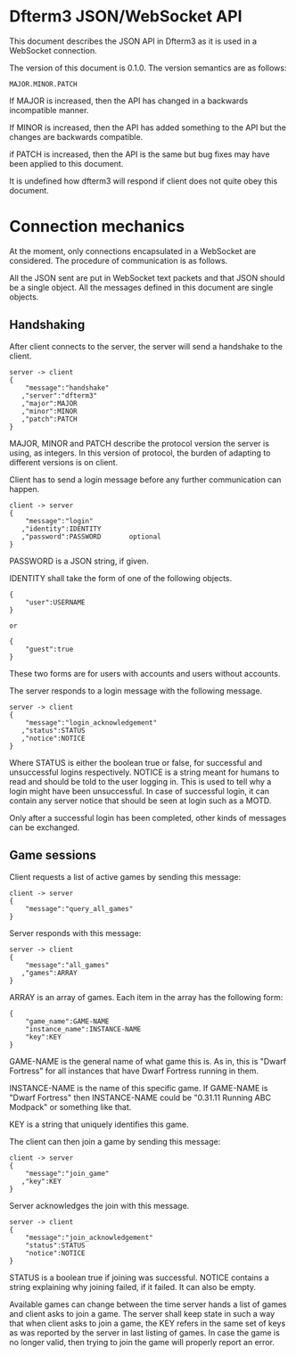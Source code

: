 Dfterm3 JSON/WebSocket API
================

This document describes the JSON API in Dfterm3 as it is used in a WebSocket
connection.

The version of this document is 0.1.0. The version semantics are as follows:

    MAJOR.MINOR.PATCH

If MAJOR is increased, then the API has changed in a backwards incompatible
manner.

If MINOR is increased, then the API has added something to the API but the
changes are backwards compatible.

if PATCH is increased, then the API is the same but bug fixes may have been
applied to this document.

It is undefined how dfterm3 will respond if client does not quite obey this
document.

Connection mechanics
====================

At the moment, only connections encapsulated in a WebSocket are considered. The
procedure of communication is as follows.

All the JSON sent are put in WebSocket text packets and that JSON should be a
single object. All the messages defined in this document are single objects.

Handshaking
-----------

After client connects to the server, the server will send a handshake to the
client.

    server -> client
    {
        "message":"handshake"
       ,"server":"dfterm3"
       ,"major":MAJOR
       ,"minor":MINOR
       ,"patch":PATCH
    }

MAJOR, MINOR and PATCH describe the protocol version the server is using, as
integers. In this version of protocol, the burden of adapting to different
versions is on client.

Client has to send a login message before any further communication can happen.

    client -> server
    {
        "message":"login"
       ,"identity":IDENTITY
       ,"password":PASSWORD       optional
    }

PASSWORD is a JSON string, if given.

IDENTITY shall take the form of one of the following objects.

    {
        "user":USERNAME
    }

    or

    {
        "guest":true
    }

These two forms are for users with accounts and users without accounts.

The server responds to a login message with the following message.

    server -> client
    {
        "message":"login_acknowledgement"
       ,"status":STATUS
       ,"notice":NOTICE
    }

Where STATUS is either the boolean true or false, for successful and
unsuccessful logins respectively. NOTICE is a string meant for humans to read
and should be told to the user logging in. This is used to tell why a login
might have been unsuccessful. In case of successful login, it can contain any
server notice that should be seen at login such as a MOTD.

Only after a successful login has been completed, other kinds of messages can
be exchanged.

Game sessions
-------------

Client requests a list of active games by sending this message:

    client -> server
    {
        "message":"query_all_games"
    }

Server responds with this message:

    server -> client
    {
        "message":"all_games"
       ,"games":ARRAY
    }

ARRAY is an array of games. Each item in the array has the following form:

    {
        "game_name":GAME-NAME
        "instance_name":INSTANCE-NAME
        "key":KEY
    }

GAME-NAME is the general name of what game this is. As in, this is "Dwarf
Fortress" for all instances that have Dwarf Fortress running in them.

INSTANCE-NAME is the name of this specific game. If GAME-NAME is "Dwarf
Fortress" then INSTANCE-NAME could be "0.31.11 Running ABC Modpack" or
something like that.

KEY is a string that uniquely identifies this game.

The client can then join a game by sending this message:

    client -> server
    {
        "message":"join_game"
       ,"key":KEY
    }

Server acknowledges the join with this message.

    server -> client
    {
        "message":"join_acknowledgement"
        "status":STATUS
        "notice":NOTICE
    }

STATUS is a boolean true if joining was successful. NOTICE contains a string
explaining why joining failed, if it failed. It can also be empty.

Available games can change between the time server hands a list of games and
client asks to join a game. The server shall keep state in such a way that when
client asks to join a game, the KEY refers in the same set of keys as was
reported by the server in last listing of games. In case the game is no longer
valid, then trying to join the game will properly report an error.


